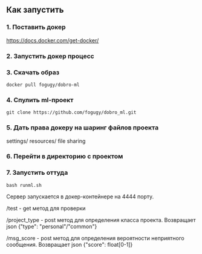 ## Как запустить


### 1. Поставить докер
https://docs.docker.com/get-docker/

### 2. Запустить докер процесс

### 3. Скачать образ 

```
docker pull fogugy/dobro-ml
```

### 4. Спулить ml-проект
```
git clone https://github.com/fogugy/dobro_ml.git
```

### 5. Дать права докеру на шаринг файлов проекта
settings/ resources/ file sharing

### 6. Перейти в директорию с проектом

### 7. Запустить оттуда 
```
bash runml.sh
```

Сервер запускается в докер-контейнере на 4444 порту.

/test - get метод для проверки

/project_type - post метод для определения класса проекта. Возвращает json 
{"type": "personal"/"common"}

/msg_score - post метод для определения вероятности неприятного сообщения. Возвращает json 
{"score": float[0-1]}
